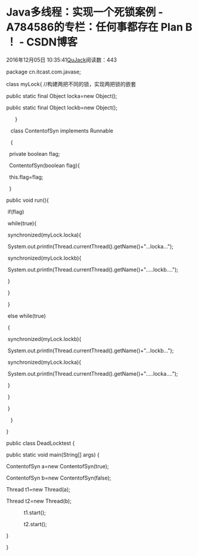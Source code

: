 # Java多线程：实现一个死锁案例 - A784586的专栏：任何事都存在 Plan B ！ - CSDN博客





2016年12月05日 10:35:41[QuJack](https://me.csdn.net/A784586)阅读数：443








package cn.itcast.com.javase;

class myLock{ //构建两把不同的锁，实现两把锁的嵌套

public static final Object locka=new Object();

public static final Object lockb=new Object();

      }




   class ContentofSyn implements Runnable

   { 

  private boolean flag;

  ContentofSyn(boolean flag){

  this.flag=flag;

  }



public void run(){

 if(flag)

 while(true){

 synchronized(myLock.locka){

 System.out.println(Thread.currentThread().getName()+"...locka...");

 synchronized(myLock.lockb){

 System.out.println(Thread.currentThread().getName()+".....lockb....");

 }

 }

 }

 else while(true)

 {

 synchronized(myLock.lockb){

 System.out.println(Thread.currentThread().getName()+"...lockb...");

 synchronized(myLock.locka){

 System.out.println(Thread.currentThread().getName()+".....locka....");

 }

 }

 }

   }

}










public class DeadLocktest {

public static void main(String[] args) {

ContentofSyn a=new ContentofSyn(true);

ContentofSyn b=new ContentofSyn(false);

Thread t1=new Thread(a);

Thread t2=new Thread(b);

            t1.start();

            t2.start();

}




}





